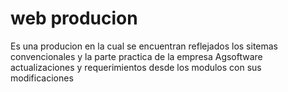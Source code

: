# web producion
Es una producion en la cual se encuentran reflejados los sitemas convencionales y la parte practica de la empresa Agsoftware actualizaciones y requerimientos desde los modulos con sus modificaciones

